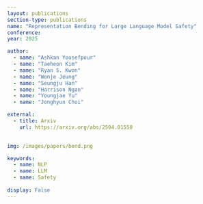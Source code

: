 ```yaml
---
layout: publications
section-type: publications
name: "Representation Bending for Large Language Model Safety"
conference:  
year: 2025

author:
  - name: "Ashkan Yousefpour"
  - name: "Taeheon Kim"
  - name: "Ryan S. Kwon"
  - name: "Wonje Jeung"
  - name: "Seungju Han"
  - name: "Harrison Ngan"
  - name: "Youngjae Yu"
  - name: "Jonghyun Choi"

external:
  - title: Arxiv
    url: https://arxiv.org/abs/2504.01550
  

img: /images/papers/bend.png

keywords:
  - name: NLP
  - name: LLM
  - name: Safety
  
display: False
---
```

